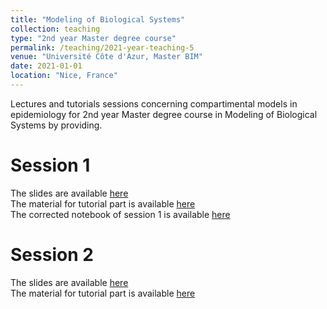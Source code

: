 ```yaml
---
title: "Modeling of Biological Systems"
collection: teaching
type: "2nd year Master degree course"
permalink: /teaching/2021-year-teaching-5
venue: "Université Côte d'Azur, Master BIM"
date: 2021-01-01
location: "Nice, France"
---
```


Lectures and tutorials sessions concerning compartimental models in epidemiology for 2nd year Master degree course in Modeling of Biological Systems by providing.

Session 1
======
The slides are available [here](http://ibalelli.github.io/files/course_material/comp_models/Slides_cours_comp_model1.pdf) <br/>
The material for tutorial part is available [here](http://ibalelli.github.io/files/course_material/comp_models/TD1.zip) <br/>
The corrected notebook of session 1 is available [here](http://ibalelli.github.io/files/course_material/comp_models/TD1_M2_modeling_epidemio_solutions.ipynb)

Session 2
======
The slides are available [here](http://ibalelli.github.io/files/course_material/comp_models/Slides_cours_comp_model2.pdf) <br/>
The material for tutorial part is available [here](http://ibalelli.github.io/files/course_material/comp_models/TD2.zip)

